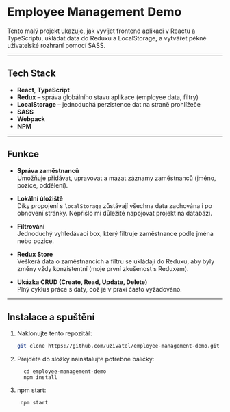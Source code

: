 # Employee Management Demo

Tento malý projekt ukazuje, jak vyvíjet frontend aplikaci v Reactu a TypeScriptu, ukládat data do Reduxu a LocalStorage, a vytvářet pěkné uživatelské rozhraní pomocí SASS.

---

## Tech Stack

- **React**, **TypeScript**
- **Redux** – správa globálního stavu aplikace (employee data, filtry)
- **LocalStorage** – jednoduchá perzistence dat na straně prohlížeče
- **SASS**
- **Webpack**
- **NPM**

---

## Funkce

- **Správa zaměstnanců**  
  Umožňuje přidávat, upravovat a mazat záznamy zaměstnanců (jméno, pozice, oddělení).

- **Lokální úložiště**  
  Díky propojení s `localStorage` zůstávají všechna data zachována i po obnovení stránky. Nepřišlo mi důležité napojovat projekt na databázi.

- **Filtrování**  
  Jednoduchý vyhledávací box, který filtruje zaměstnance podle jména nebo pozice.

- **Redux Store**  
  Veškerá data o zaměstnancích a filtru se ukládají do Reduxu, aby byly změny vždy konzistentní (moje první zkušenost s Reduxem).

- **Ukázka CRUD (Create, Read, Update, Delete)**  
  Plný cyklus práce s daty, což je v praxi často vyžadováno.

---

## Instalace a spuštění

1. Naklonujte tento repozitář:
   ```bash
   git clone https://github.com/uzivatel/employee-management-demo.git
2. Přejděte do složky nainstalujte potřebné balíčky:
   ```cd employee-management-demo + npm install
     cd employee-management-demo
     npm install
3. npm start:
   ```npm start
    npm start
